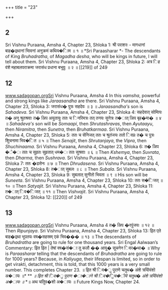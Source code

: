 +++
title = "23"

+++


## 2
Sri Vishnu Puraana, Amsha 4, Chapter 23, Shloka 1: श्री पराशरः - मागधानां बाह�द्रथानां भािवनां अनुक्रमं कथिय�ािम ॥ १ ॥ *Sri Paraasharar *- The descendants of King *Bruhadratha*, of *Magadha* *desha*, who will be kings in future, I will tell about them. Sri Vishnu Puraana, Amsha 4, Chapter 23, Shloka 2:  अत्र िह वंशे महाबलपराक्रमा जरासंध प्रधाना बभूवुः ॥ २ ॥  [[219]] of 249 





## 12
www.sadagopan.orgSri Vishnu Puraana, Amsha 4 In this *vamsha*, powerful and strong kings like *Jaraasandha* are there. Sri Vishnu Puraana, Amsha 4, Chapter 23, Shloka 3: जरासंध� पुत्रः सहदेवः ॥ ३ ॥ *Jaraasandha's* son is *Sahadeva*. Sri Vishnu Puraana, Amsha 4, Chapter 23, Shloka 4: सहदेवात् सोमािपः त� अनु श्रुतश्रवाः त� अिप अयुतायुः ततः च िनरिमत्रः तत् तनयः सुनेत्रः त�ात् अिप बृह�मा� ॥ ४ ॥ *Sahadeva's* son will be *Somaapi*, then *Shrutashravas*, then *Ayutaayu*, then *Niramitra*, then *Sunetra*, then *Bruhatkarmaa*. Sri Vishnu Puraana, Amsha 4, Chapter 23, Shloka 5: ततः च सेनिजत् ततः च श्रुतंजयः ततो िवप्रः त� च पुत्रः शुिचनामा भिव�ित ॥ ५ ॥ Then *Senajit*, then *Shrutanjaya*, the *Vipra*, then *Shuchinaama*. Sri Vishnu Puraana, Amsha 4, Chapter 23, Shloka 6: त� अिप �े�ः ततः च सुव्रतः सुव्रतात् धम�ः ततः सुश्रवाः ॥ ६ ॥ Then *Kshemya*, then *Suvrata*, then *Dharma*, then *Sushrava*. Sri Vishnu Puraana, Amsha 4, Chapter 23, Shloka 7: ततः �ढसेनः ॥ ७ ॥ Then *Dhrudasena*. Sri Vishnu Puraana, Amsha 4, Chapter 23, Shloka 8: त�ात् सुबलः ॥ ८ ॥ Then *Subala*. Sri Vishnu Puraana, Amsha 4, Chapter 23, Shloka 9: सुबलात् सुनीतो भिवता ॥ ९ ॥ His son will be *Suneeta*. Sri Vishnu Puraana, Amsha 4, Chapter 23, Shloka 10: ततः स�िजत् ॥ १० ॥ Then *Satyajit*. Sri Vishnu Puraana, Amsha 4, Chapter 23, Shloka 11: त�ात् िव�िजत् ॥ ११ ॥ Then *Vishvajit*. Sri Vishnu Puraana, Amsha 4, Chapter 23, Shloka 12:   [[220]] of 249 





## 13
www.sadagopan.orgSri Vishnu Puraana, Amsha 4 त� अिप �रपुंजयः ॥ १२ ॥ Then *Ripunjaya*. Sri Vishnu Puraana, Amsha 4, Chapter 23, Shloka 13:  इित एते बाह�द्रथा भूपतयः वष�सहस्रम् एकं भिव��� ॥ १३ ॥ The descendants of *Bruhadratha* are going to rule for one thousand years. Sri Engal Aalwaan’s Commentary: इित इित | तेषां वष�सं�ा तु कलौ �� आयु� सूचनेन िवर�था� ॥ Why is *Paraasharar* telling that the descendants of *Bruhadratha* are going to rule for 1000 years? Because, in *Kaliyuga*, their lifespan is limited, so in order to get virakti, detachment, this is told, that this 1000 years is a very small number. This completes Chapter 23. ॥ इित श्री िव�ु पुराणे चतुथ� अंशे त्रयोिवंशो अ�ायः ॥* ** *॥ इित श्री िव�ु पुराण �ा�ाने श्री िव�ुिच�ीये चतुथ� अंशे त्रयोिवंशो अ�ायः ॥* *॥ अथ चतुिव�शो अ�ायः ॥ Future Kings Now, Chapter 24. 
